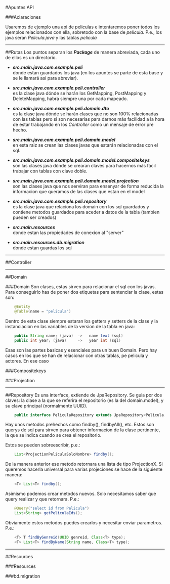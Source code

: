 #Apuntes API

###Aclaraciones

Usaremos de ejemplo una api de peliculas e intentaremos poner todos
los ejemplos relacionados con ella, sobretodo con la base de _pelicula_.
P.e., los java seran _Pelicula.java_ y las tablas _pelicula_

---

##Rutas
Los puntos separan los ___Package___ de manera abreviada, cada uno
de ellos es un directorio.

- ___src.main.java.com.example.peli___ <br>
  donde estan guardados los java (en los apuntes se parte de esta
  base y se le llamará así para abreviar).


- ___src.main.java.com.example.peli.controller___ <br>
  es la clase java dónde se harán los GetMapping, PostMapping y
  DeleteMapping, habrá siempre una por cada mapeado.


- ___src.main.java.com.example.peli.domain.dto___ <br>
  es la clase java dónde se harán clases que no son 100% relacionadas
  con las tablas pero si son necesarias para darnos más facilidad a
  la hora de estar trabajando en los _Controller_ como un mensaje de
  error pre hecho.


- ___src.main.java.com.example.peli.domain.model___ <br>
  en esta raiz se  crean las clases javas que estarán relacionadas
  con el sql.


- ___src.main.java.com.example.peli.domain.model.compositekeys___ <br>
  son las clases java dónde se crearan claves para hacernos más fácil
  trabajar con tablas con clave doble.


- ___src.main.java.com.example.peli.domain.model.projection___ <br>
  son las clases java que nos serviran para ensenyar de forma reducida
  la informacion que queramos de las clases que estan en el model


- ___src.main.java.com.example.peli.repository___ <br>
  es la clase java que relaciona los domain con los sql guardados y
  contiene metodos guardados para aceder a datos de la tabla (tambien
  pueden ser creados)


- ___src.main.resources___ <br>
  donde estan las propiedades de conexion al "server"


- ___src.main.resources.db.migration___ <br>
  donde estan guardas los sql

---

##Controller

---

##Domain

###Domain
Son clases, estas sirven para relacionar el sql con los javas. Para
conseguirlo has de poner dos etiquetas para sentenciar la clase, estas
son:

```java
    @Entity
    @Table(name = "pelicula")
```

Dentro de esta clase siempre estaran los getters y setters de la clase y
la instanciacion en las variables de la version de la tabla en java:

```java
    public String name; (java)  ->   name text (sql)
    public int year; (java)     ->   year int (sql)
```

Esas son las partes basicas y esenciales para un buen Domain. Pero hay casos
en los que se han de relacionar con otras tablas, pe pelicula y actores.
En ese caso

###Compositekeys

###Projection

---

##Repository
Es una interface, extiende de JpaRepository. Se guia por dos claves:
la clase a la que se referira el repositorio (es la del domain.model),
y su clave principal (normalmente UUID).

```java
    public interface PeliculaRepository extends JpaRepository<Pelicula, UUID>{}
```

Hay unos metodos prehechos como findby(), findbyAll(), etc. Estos
son querys de sql para sirven para obtener informacion de la clase
pertinente, la que se indica cuando se crea el repositorio.

Estos se pueden sobreescribir, p.e.:

```java
    List<ProjectionPeliculaSoloNombre> findby();
```

De la manera anterior ese metodo retornara una lista de tipo ProjectionX.
Si queremos hacerla universal para varias projeciones se hace de la
siguiente manera:

```java
    <T> List<T> findby();
```

Asimismo podemos crear metodos nuevos. Solo necesitamos saber que query
realizar y que retornara. P.e.:

```java
    @Query("select id from Pelicula")
    List<String> getPeliculaIds();
```

Obviamente estos metodos puedes crearlos y necesitar enviar parametros.
P.e.:

```java
    <T> T findByGenreid(UUID genreid, Class<T> type);
    <T> List<T> findByName(String name, Class<T> type);
```


---

##Resources

###Resources

###bd.migration